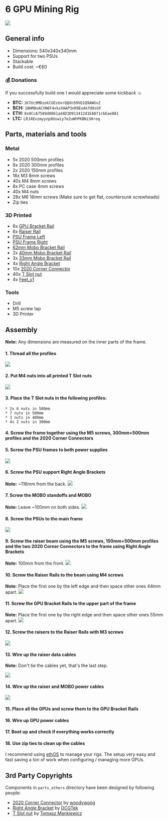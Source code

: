 # 6 GPU Mining Rig

![](images/IMG_4623.JPG)

## General info

* Dimensions: 540x340x340mm
* Support for two PSUs
* Stackable
* Build cost: ~€60

### 💰 Donations

If you successfully build one I would appreciate some kickback ☺️

* **BTC:** `1K7Uc9MDzokCGEsUxrQQXn59VQ1Q9AWGvZ`
* **BCH:** `1BHM8oACVN6F4xksXAAP3nR9EoAkfd8sGF`
* **ETH:** `0x8CcA7589d8061ad4D3D913412d1EAD71cbEae081`
* **LTC:** `LRJ4Evzmyynp8Uswiy7e2uWhPKBNiSHroq`

## Parts, materials and tools

### Metal
* 5x 2020 500mm profiles
* 8x 2020 300mm profiles
* 2x 2020 150mm profiles
* 16x M3 8mm screws
* 40x M4 8mm screws
* 8x PC case 4mm screws
* 40x M4 nuts
* 28x M6 16mm screws (Make sure to get flat, countersunk screwheads)
* Zip ties

### 3D Printed

* 6x [GPU Bracket Rail](parts/GPUBracketRail.stl)
* 6x [Raiser Rail](parts/RaiserRail.stl)
* [PSU Frame Left](parts/PSUFrameLeft.stl)
* [PSU Frame Right](parts/PSUFrameRight.stl)
* [62mm Mobo Bracket Rail](parts/MoboBracketRail62mm.stl)
* 2x [40mm Mobo Bracket Rail](parts/MoboBracketRail40mm.stl)
* 3x [33mm Mobo Bracket Rail](parts/MoboBracketRail33mm.stl)
* 4x [Right Angle Bracket](parts_others/90_bracket.stl)
* 10x [2020 Corner Connector](parts_others/2020_connect_v2.stl)
* 40x [T Slot nut](parts_others/t_slot_nut_m4.stl)
* 4x [Feet_v1](parts/Feet_v1.stl)

### Tools

* Drill
* M5 screw tap
* 3D Printer

## Assembly

**Note:** Any dimensions are measured on the inner parts of the frame.

#### 1. Thread all the profiles
![](images/assembly/IMG_4875.JPG)

#### 2. Put M4 nuts into all printed T Slot nuts
![](images/assembly/Step1.gif)


#### 3. Place the T Slot nuts in the following profiles:
	* 2x 6 nuts in 500mm
	* 7 nuts in 500mm
	* 3 nuts in 400mm
	* 4x 2 nuts in 300mm

#### 4. Screw the frame together using the M5 screws, 300mm+500mm profiles and the 2020 Corner Connectors

#### 5. Screw the PSU frames to both power supplies
![](images/assembly/IMG_5283.jpg)

#### 6. Screw the PSU support Right Angle Brackets
**Note:** ~116mm from the back.
![](images/assembly/IMG_5285.jpg)

#### 7. Screw the MOBO standoffs and MOBO
**Note:** Leave ~100mm on both sides.
![](images/assembly/IMG_5284.jpg)

#### 8. Screw the PSUs to the main frame
![](images/assembly/IMG_5288.jpg)

#### 9. Screw the raiser beam using the M5 screws, 150mm+500mm profiles and the two 2020 Corner Connectors to the frame using Right Angle Brackets
**Note:** 100mm from the front.
![](images/assembly/IMG_5290.jpg)

#### 10. Screw the Raiser Rails to the beam using M4 screws
**Note:** Place the first one by the left edge and then space other ones 44mm apart.
![](images/assembly/IMG_5292.jpg)

#### 11. Screw the GPU Bracket Rails to the upper part of the frame
**Note:** Place the first one by the right edge and then space other ones 55mm apart.
![](images/assembly/IMG_5296.jpg)

#### 12. Screw the raisers to the Raiser Rails with M3 screws
![](images/assembly/IMG_5300.jpg)

#### 13. Wire up the raiser data cables
**Note:** Don't tie the cables yet, that's the last step.

![](images/assembly/IMG_5301.jpg)

#### 14. Wire up the raiser and MOBO power cables
![](images/assembly/IMG_5307.jpg)

#### 15. Place all the GPUs and screw them to the GPU Bracket Rails

#### 16. Wire up GPU power cables

#### 17. Boot up and check if everything works correctly

#### 18. Use zip ties to clean up the cables

I recommend using [ethOS](http://ethosdistro.com) to manage your rigs. The setup very easy and fast saving a ton of work when configuring / managing more GPUs.

## 3rd Party Copyrights
Components in `parts_others` directory have been designed by following people:
* [2020 Corner Connector](https://www.thingiverse.com/thing:1100779) by [woodywong](https://www.thingiverse.com/woodywong/about)
* [Right Angle Bracket](https://www.thingiverse.com/thing:1810199) by [DCGTek](https://www.thingiverse.com/dcgtek/about)
* [T Slot nut](https://www.thingiverse.com/thing:1573410) by [Tomasz Mankiewicz](https://www.thingiverse.com/tomaq/about)
